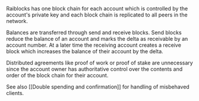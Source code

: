 Raiblocks has one block chain for each account which is controlled by the account's private key and each block chain is replicated to all peers in the network.

Balances are transferred through send and receive blocks.  Send blocks reduce the balance of an account and marks the delta as receivable by an account number.  At a later time the receiving account creates a receive block which increases the balance of their account by the delta.

Distributed agreements like proof of work or proof of stake are unnecessary since the account owner has authoritative control over the contents and order of the block chain for their account.

See also [[Double spending and confirmation]] for handling of misbehaved clients.